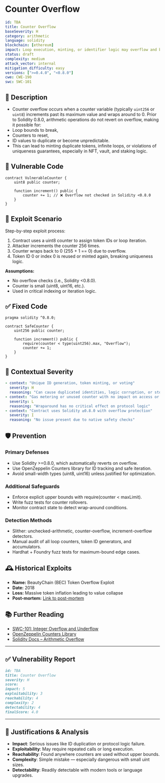 # Counter Overflow 

```YAML
id: TBA
title: Counter Overflow 
baseSeverity: H
category: arithmetic
language: solidity
blockchain: [ethereum]
impact: Loop execution, minting, or identifier logic may overflow and break constraints
status: draft
complexity: medium
attack_vector: internal
mitigation_difficulty: easy
versions: [">=0.4.0", "<0.8.0"]
cwe: CWE-190
swc: SWC-101
```

## 📝 Description

- Counter overflow occurs when a counter variable (typically `uint256` or `uint8`) increments past its maximum value and wraps around to 0. Prior to Solidity 0.8.0, arithmetic operations do not revert on overflow, making it possible for:
- Loop bounds to break,
- Counters to reset,
- ID values to duplicate or become unpredictable.
- This can lead to minting duplicate tokens, infinite loops, or violations of uniqueness guarantees, especially in NFT, vault, and staking logic.

## 🚨 Vulnerable Code

```solidity
contract VulnerableCounter {
    uint8 public counter;

    function increment() public {
        counter += 1; // ❌ Overflow not checked in Solidity <0.8.0
    }
}
```

## 🧪 Exploit Scenario

Step-by-step exploit process:

1. Contract uses a uint8 counter to assign token IDs or loop iteration.
2. Attacker increments the counter 256 times.
3. Counter wraps back to 0 (255 + 1 == 0) due to overflow.
4. Token ID 0 or index 0 is reused or minted again, breaking uniqueness logic.

**Assumptions:**

- No overflow checks (i.e., Solidity <0.8.0).
- Counter is small (uint8, uint16, etc.).
- Used in critical indexing or iteration logic.

## ✅ Fixed Code

```solidity
pragma solidity ^0.8.0;

contract SafeCounter {
    uint256 public counter;

    function increment() public {
        require(counter < type(uint256).max, "Overflow");
        counter += 1;
    }
}
```

## 🧭 Contextual Severity

```yaml
- context: "Unique ID generation, token minting, or voting"
  severity: H
  reasoning: "Can cause duplicated identities, logic corruption, or stolen assets"
- context: "Gas metering or unused counter with no impact on access or storage"
  severity: L
  reasoning: "Wraparound has no critical effect on protocol logic"
- context: "Contract uses Solidity ≥0.8.0 with overflow protection"
  severity: I
  reasoning: "No issue present due to native safety checks"
```

## 🛡️ Prevention

### Primary Defenses

- Use Solidity >=0.8.0, which automatically reverts on overflow.
- Use OpenZeppelin Counters library for ID tracking and safe iteration.
- Avoid small-width types (uint8, uint16) unless justified for optimization.

### Additional Safeguards

- Enforce explicit upper bounds with require(counter < maxLimit).
- Write fuzz tests for counter rollovers.
- Monitor contract state to detect wrap-around conditions.

### Detection Methods

- Slither: unchecked-arithmetic, counter-overflow, increment-overflow detectors.
- Manual audit of all loop counters, token ID generators, and accumulators.
- Hardhat + Foundry fuzz tests for maximum-bound edge cases.

## 🕰️ Historical Exploits

- **Name:** BeautyChain (BEC) Token Overflow Exploit 
- **Date:** 2018 
- **Loss:** Massive token inflation leading to value collapse 
- **Post-mortem:** [Link to post-mortem](https://smartstate.tech/blog/understanding-overflow-and-underflow-vulnerabilities-in-smart-contracts.html)


## 📚 Further Reading

- [SWC-101: Integer Overflow and Underflow](https://swcregistry.io/docs/SWC-101) 
- [OpenZeppelin Counters Library](https://docs.openzeppelin.com/contracts/4.x/api/utils#Counters) 
- [Solidity Docs – Arithmetic Overflow](https://docs.soliditylang.org/en/v0.8.0/080-breaking-changes.html) 

---

## ✅ Vulnerability Report

```markdown
id: TBA
title: Counter Overflow 
severity: H
score:
impact: 5         
exploitability: 3
reachability: 4   
complexity: 2     
detectability: 4  
finalScore: 4.0
```

---

## 📄 Justifications & Analysis

- **Impact**: Serious issues like ID duplication or protocol logic failure.
- **Exploitability**: May require repeated calls or long execution.
- **Reachability**: Found anywhere counters are used without upper bounds.
- **Complexity**: Simple mistake — especially dangerous with small uint sizes.
- **Detectability**: Readily detectable with modern tools or language upgrades.